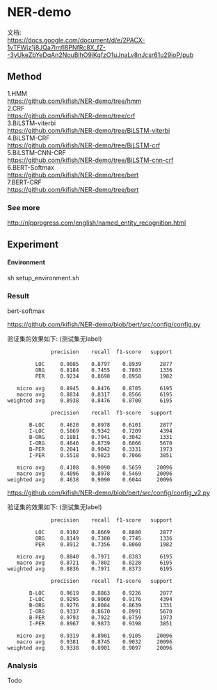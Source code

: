 # NER-demo

文档:     
https://docs.google.com/document/d/e/2PACX-1vTFWjz1j8JQa7lmfl8PNfRc8X_fZ--3yUkeZbYeDqAn2NouBlhO9iKgfzO1uJnaLv8nJcsr61u29ioP/pub


## Method
1.HMM  
https://github.com/kifish/NER-demo/tree/hmm  
2.CRF  
https://github.com/kifish/NER-demo/tree/crf  
3.BiLSTM-viterbi  
https://github.com/kifish/NER-demo/tree/BiLSTM-viterbi  
4.BiLSTM-CRF  
https://github.com/kifish/NER-demo/tree/BiLSTM-crf  
5.BiLSTM-CNN-CRF   
https://github.com/kifish/NER-demo/tree/BiLSTM-cnn-crf  
6.BERT-Softmax           
https://github.com/kifish/NER-demo/tree/bert              
7.BERT-CRF             
https://github.com/kifish/NER-demo/tree/bert


### See more
http://nlpprogress.com/english/named_entity_recognition.html


## Experiment
#### Environment
sh setup_environment.sh

### Result
bert-softmax

https://github.com/kifish/NER-demo/blob/bert/src/config/config.py

验证集的效果如下: (测试集无label)
```
              precision    recall  f1-score   support

         LOC     0.9085    0.8797    0.8939      2877
         ORG     0.8184    0.7455    0.7803      1336
         PER     0.9234    0.8698    0.8958      1982

   micro avg     0.8945    0.8476    0.8705      6195
   macro avg     0.8834    0.8317    0.8566      6195
weighted avg     0.8938    0.8476    0.8700      6195

              precision    recall  f1-score   support

       B-LOC     0.4620    0.8978    0.6101      2877
       I-LOC     0.5869    0.9342    0.7209      4394
       B-ORG     0.1881    0.7941    0.3042      1331
       I-ORG     0.4646    0.8739    0.6066      5670
       B-PER     0.2041    0.9042    0.3331      1973
       I-PER     0.5518    0.9823    0.7066      3851

   micro avg     0.4108    0.9090    0.5659     20096
   macro avg     0.4096    0.8978    0.5469     20096
weighted avg     0.4638    0.9090    0.6044     20096
```


https://github.com/kifish/NER-demo/blob/bert/src/config/config_v2.py

验证集的效果如下: (测试集无label)
```
              precision    recall  f1-score   support

         LOC     0.9102    0.8669    0.8880      2877
         ORG     0.8149    0.7380    0.7745      1336
         PER     0.8912    0.7356    0.8060      1982

   micro avg     0.8840    0.7971    0.8383      6195
   macro avg     0.8721    0.7802    0.8228      6195
weighted avg     0.8836    0.7971    0.8373      6195

              precision    recall  f1-score   support

       B-LOC     0.9619    0.8863    0.9226      2877
       I-LOC     0.9295    0.9060    0.9176      4394
       B-ORG     0.9276    0.8084    0.8639      1331
       I-ORG     0.9337    0.8670    0.8991      5670
       B-PER     0.9793    0.7922    0.8759      1973
       I-PER     0.8967    0.9873    0.9398      3851

   micro avg     0.9319    0.8901    0.9105     20096
   macro avg     0.9381    0.8745    0.9032     20096
weighted avg     0.9338    0.8901    0.9097     20096
```


### Analysis
Todo